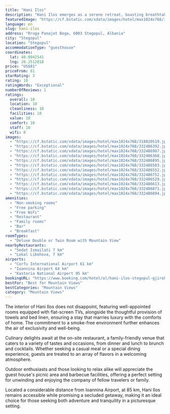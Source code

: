 ```yaml
---
title: "Hani Ilos"
description: "Hani Ilos emerges as a serene retreat, boasting breathtaking mountain views and offering a unique blend of comfort and natural beauty."
featuredImage: "https://cf.bstatic.com/xdata/images/hotel/max1024x768/318020519.jpg?k=fb9963756b82e2177612aea9977e15f77bb7f202d8fa36d7835490fd3a175348&o=&hp=1"
language: en
slug: hani-ilos
address: "Rruga Panajot Boga, 6003 Stegopul, Albania"
city: "Stegopul"
location: "Stegopul"
accommodationType: "guesthouse"
coordinates:
  lat: 40.0942541
  lng: 20.2512018
price: "US$81"
priceFrom: 81
starRating: 3
rating: 10
ratingWords: "Exceptional"
numberOfReviews: 1
ratings:
  overall: 10
  location: 10
  cleanliness: 10
  facilities: 10
  value: 10
  comfort: 10
  staff: 10
  wifi: 0
images:
  - "https://cf.bstatic.com/xdata/images/hotel/max1024x768/318020519.jpg?k=fb9963756b82e2177612aea9977e15f77bb7f202d8fa36d7835490fd3a175348&o=&hp=1"
  - "https://cf.bstatic.com/xdata/images/hotel/max1024x768/332486392.jpg?k=be99345f03270e650ac4013fdd7b0bb9c6522838e768b73f47ff8fc663f86823&o=&hp=1"
  - "https://cf.bstatic.com/xdata/images/hotel/max1024x768/332486987.jpg?k=d0ab989453b0d92c3703ac1002f1bad79015c1f28c0a9dff043e3eca37de2ffa&o=&hp=1"
  - "https://cf.bstatic.com/xdata/images/hotel/max1024x768/332486368.jpg?k=1277715de4b6dbb60e6c788821b0d77f1199497c6bc1758f6a6edf593a7d5311&o=&hp=1"
  - "https://cf.bstatic.com/xdata/images/hotel/max1024x768/332486895.jpg?k=841edce98a54f85b0eb72119bf8d7e97372895a817735b429afa86769238bb44&o=&hp=1"
  - "https://cf.bstatic.com/xdata/images/hotel/max1024x768/332486503.jpg?k=85dced5b216bb0e43be1fa8fcf4ab3f80adfe6b77bb4ee62faa09bae4b0e030a&o=&hp=1"
  - "https://cf.bstatic.com/xdata/images/hotel/max1024x768/332486552.jpg?k=fe9149c9d917b7b05f9d995a8c8a1535d0979bd9cbafd3a33aec0ce5ec451ef6&o=&hp=1"
  - "https://cf.bstatic.com/xdata/images/hotel/max1024x768/332486752.jpg?k=eef43c08e65c64dc369d029710a4ea4a2dd8c687c2c2358433bf9c22d6899114&o=&hp=1"
  - "https://cf.bstatic.com/xdata/images/hotel/max1024x768/332486529.jpg?k=1e5786225a8af2176bfa8c144b75447665687f63b0b17b75bddb322434265722&o=&hp=1"
  - "https://cf.bstatic.com/xdata/images/hotel/max1024x768/332486613.jpg?k=92daf2a3cc4ceb5f2512e182f4a5602deb7fbdbfb242a1a604fdfe9db2b4100d&o=&hp=1"
  - "https://cf.bstatic.com/xdata/images/hotel/max1024x768/332486871.jpg?k=cef95e0413c200831d35bec197d76aea631e20c88ad853de7e92580da06640a9&o=&hp=1"
  - "https://cf.bstatic.com/xdata/images/hotel/max1024x768/332486894.jpg?k=0a98564aef280bac3f56fe6ebefabdb65c2e7bb3adfcf7d48f2e16401bcd2e2f&o=&hp=1"
amenities:
  - "Non-smoking rooms"
  - "Free parking"
  - "Free WiFi"
  - "Restaurant"
  - "Family rooms"
  - "Bar"
  - "Breakfast"
roomTypes:
  - "Deluxe Double or Twin Room with Mountain View"
nearbyRestaurants:
  - "Sedat Ismailati 7 km"
  - "Lokal Libohova, 7 km"
airports:
  - "Corfu International Airport 61 km"
  - "Ioannina Airport 64 km"
  - "Kastoria National Airport 95 km"
bookingURL: "https://www.booking.com/hotel/al/hani-ilos-stegopul-gjirokaster.en-gb.html?aid=8035640"
bestFor: "Best for Mountain Views"
bestCategories: "Mountain Views"
category: "Mountain Views"
---
```


The interior of Hani Ilos does not disappoint, featuring well-appointed rooms equipped with flat-screen TVs, alongside the thoughtful provision of towels and bed linen, ensuring a stay that marries luxury with the comforts of home. The commitment to a smoke-free environment further enhances the air of exclusivity and well-being.

Culinary delights await at the on-site restaurant, a family-friendly venue that caters to a variety of tastes and occasions, from dinner and lunch to brunch and cocktails. Whether seeking a casual meal or a special dining experience, guests are treated to an array of flavors in a welcoming atmosphere.

Outdoor enthusiasts and those looking to relax alike will appreciate the guest house's picnic area and barbecue facilities, offering a perfect setting for unwinding and enjoying the company of fellow travelers or family.

Located a considerable distance from Ioannina Airport, at 85 km, Hani Ilos remains accessible while promising a secluded getaway, making it an ideal choice for those seeking both adventure and tranquility in a picturesque setting.